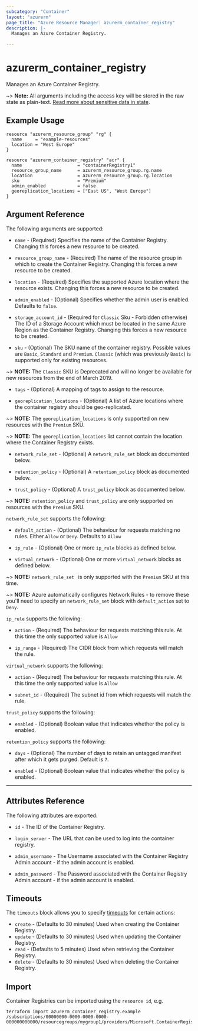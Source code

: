 ```yaml
---
subcategory: "Container"
layout: "azurerm"
page_title: "Azure Resource Manager: azurerm_container_registry"
description: |-
  Manages an Azure Container Registry.

---
```


# azurerm_container_registry

Manages an Azure Container Registry.

~> **Note:** All arguments including the access key will be stored in the raw state as plain-text.
[Read more about sensitive data in state](/docs/state/sensitive-data.html).

## Example Usage

```hcl
resource "azurerm_resource_group" "rg" {
  name     = "example-resources"
  location = "West Europe"
}

resource "azurerm_container_registry" "acr" {
  name                     = "containerRegistry1"
  resource_group_name      = azurerm_resource_group.rg.name
  location                 = azurerm_resource_group.rg.location
  sku                      = "Premium"
  admin_enabled            = false
  georeplication_locations = ["East US", "West Europe"]
}
```

## Argument Reference

The following arguments are supported:

* `name` - (Required) Specifies the name of the Container Registry. Changing this forces a new resource to be created.

* `resource_group_name` - (Required) The name of the resource group in which to create the Container Registry. Changing this forces a new resource to be created.

* `location` - (Required) Specifies the supported Azure location where the resource exists. Changing this forces a new resource to be created.

* `admin_enabled` - (Optional) Specifies whether the admin user is enabled. Defaults to `false`.

* `storage_account_id` - (Required for `Classic` Sku - Forbidden otherwise) The ID of a Storage Account which must be located in the same Azure Region as the Container Registry.  Changing this forces a new resource to be created.

* `sku` - (Optional) The SKU name of the container registry. Possible values are  `Basic`, `Standard` and `Premium`. `Classic` (which was previously `Basic`) is supported only for existing resources.

~> **NOTE:** The `Classic` SKU is Deprecated and will no longer be available for new resources from the end of March 2019.

* `tags` - (Optional) A mapping of tags to assign to the resource.

* `georeplication_locations` - (Optional) A list of Azure locations where the container registry should be geo-replicated.

~> **NOTE:** The `georeplication_locations` is only supported on new resources with the `Premium` SKU.

~> **NOTE:** The `georeplication_locations` list cannot contain the location where the Container Registry exists.

* `network_rule_set` - (Optional) A `network_rule_set` block as documented below.

* `retention_policy` - (Optional) A `retention_policy` block as documented below.

* `trust_policy` - (Optional) A `trust_policy` block as documented below.

~> **NOTE:** `retention_policy` and `trust_policy` are only supported on resources with the `Premium` SKU.

`network_rule_set` supports the following:

* `default_action` - (Optional) The behaviour for requests matching no rules. Either `Allow` or `Deny`. Defaults to `Allow`

* `ip_rule` - (Optional) One or more `ip_rule` blocks as defined below.

* `virtual_network` - (Optional) One or more `virtual_network` blocks as defined below.

~> **NOTE:** `network_rule_set ` is only supported with the `Premium` SKU at this time.

~> **NOTE:** Azure automatically configures Network Rules - to remove these you'll need to specify an `network_rule_set` block with `default_action` set to `Deny`.

`ip_rule` supports the following:

* `action` - (Required) The behaviour for requests matching this rule. At this time the only supported value is `Allow`

* `ip_range` - (Required) The CIDR block from which requests will match the rule.

`virtual_network` supports the following:

* `action` - (Required) The behaviour for requests matching this rule. At this time the only supported value is `Allow`

* `subnet_id` - (Required) The subnet id from which requests will match the rule.

`trust_policy` supports the following:

* `enabled` - (Optional) Boolean value that indicates whether the policy is enabled.

`retention_policy` supports the following:

* `days` - (Optional) The number of days to retain an untagged manifest after which it gets purged. Default is `7`.

* `enabled` - (Optional) Boolean value that indicates whether the policy is enabled.

---
## Attributes Reference

The following attributes are exported:

* `id` - The ID of the Container Registry.

* `login_server` - The URL that can be used to log into the container registry.

* `admin_username` - The Username associated with the Container Registry Admin account - if the admin account is enabled.

* `admin_password` - The Password associated with the Container Registry Admin account - if the admin account is enabled.

## Timeouts

The `timeouts` block allows you to specify [timeouts](https://www.terraform.io/docs/configuration/resources.html#timeouts) for certain actions:

* `create` - (Defaults to 30 minutes) Used when creating the Container Registry.
* `update` - (Defaults to 30 minutes) Used when updating the Container Registry.
* `read` - (Defaults to 5 minutes) Used when retrieving the Container Registry.
* `delete` - (Defaults to 30 minutes) Used when deleting the Container Registry.

## Import

Container Registries can be imported using the `resource id`, e.g.

```shell
terraform import azurerm_container_registry.example /subscriptions/00000000-0000-0000-0000-000000000000/resourcegroups/mygroup1/providers/Microsoft.ContainerRegistry/registries/myregistry1
```

